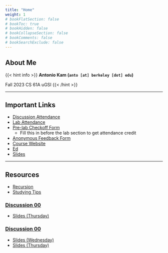 ```yaml
---
title: "Home"
weight: 1
# bookFlatSection: false
# bookToc: true
# bookHidden: false
# bookCollapseSection: false
# bookComments: false
# bookSearchExclude: false
---
```


## About Me

{{< hint info >}}
**Antonio Kam (`anto [at] berkeley [dot] edu`)**

Fall 2023 CS 61A uGSI
{{< /hint >}}

---

## Important Links

- [Discussion Attendance](https://links.rouxl.es/disc)
- [Lab Attendance](https://links.rouxl.es/lab)
- [Pre-lab Checkoff Form](https://links.rouxl.es/finished)
  - Fill this in before the lab section to get attendance credit
- [Anonymous Feedback Form](https://links.rouxl.es/feedback)
- [Course Website](https://cs61a.org)
- [Ed](https://edstem.org/us/courses/40197/discussion/)
- [Slides](https://links.rouxl.es/slides)

---

## Resources

- [Recursion](/docs/resources/su22/recursion)
- [Studying Tips](/docs/resources/su22/studying)

### [Discussion 00](https://cs61a.org/disc/disc00/)

- [Slides (Thursday)](https://docs.google.com/presentation/d/1w0aQ3SoLSbkNR9ikG943mFhH1aX70MbQyEzI6C0rr5w/edit?usp=sharing)

### [Discussion 00](https://cs61a.org/disc/disc00/)

- [Slides (Wednesday)](https://docs.google.com/presentation/d/1LuYt--c5UOMUrUf1hVvhHhfLInxJkmvh936H1ONbg90/edit?usp=sharing)
- [Slides (Thursday)](https://docs.google.com/presentation/d/1LuYt--c5UOMUrUf1hVvhHhfLInxJkmvh936H1ONbg90/edit?usp=sharing)
